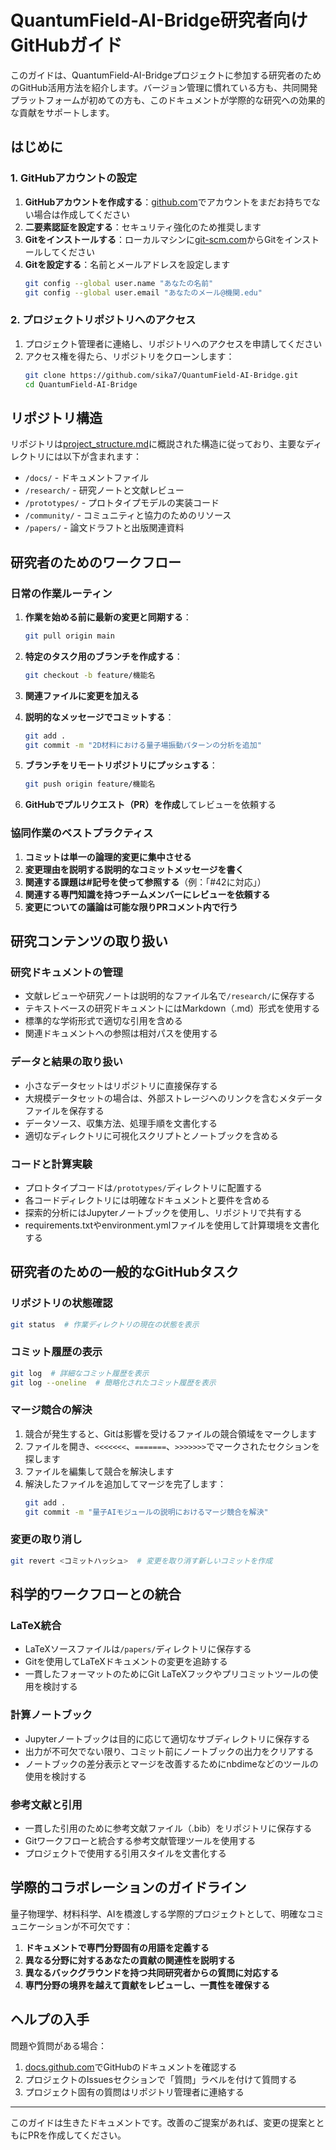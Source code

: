 # QuantumField-AI-Bridge研究者向けGitHubガイド

このガイドは、QuantumField-AI-Bridgeプロジェクトに参加する研究者のためのGitHub活用方法を紹介します。バージョン管理に慣れている方も、共同開発プラットフォームが初めての方も、このドキュメントが学際的な研究への効果的な貢献をサポートします。

## はじめに

### 1. GitHubアカウントの設定

1. **GitHubアカウントを作成する**：[github.com](https://github.com/)でアカウントをまだお持ちでない場合は作成してください
2. **二要素認証を設定する**：セキュリティ強化のため推奨します
3. **Gitをインストールする**：ローカルマシンに[git-scm.com](https://git-scm.com/downloads)からGitをインストールしてください
4. **Gitを設定する**：名前とメールアドレスを設定します
   ```bash
   git config --global user.name "あなたの名前"
   git config --global user.email "あなたのメール@機関.edu"
   ```

### 2. プロジェクトリポジトリへのアクセス

1. プロジェクト管理者に連絡し、リポジトリへのアクセスを申請してください
2. アクセス権を得たら、リポジトリをクローンします：
   ```bash
   git clone https://github.com/sika7/QuantumField-AI-Bridge.git
   cd QuantumField-AI-Bridge
   ```

## リポジトリ構造

リポジトリは[project_structure.md](./project_structure.md)に概説された構造に従っており、主要なディレクトリには以下が含まれます：

- `/docs/` - ドキュメントファイル
- `/research/` - 研究ノートと文献レビュー
- `/prototypes/` - プロトタイプモデルの実装コード
- `/community/` - コミュニティと協力のためのリソース
- `/papers/` - 論文ドラフトと出版関連資料

## 研究者のためのワークフロー

### 日常の作業ルーティン

1. **作業を始める前に最新の変更と同期する**：
   ```bash
   git pull origin main
   ```

2. **特定のタスク用のブランチを作成する**：
   ```bash
   git checkout -b feature/機能名
   ```

3. **関連ファイルに変更を加える**

4. **説明的なメッセージでコミットする**：
   ```bash
   git add .
   git commit -m "2D材料における量子場振動パターンの分析を追加"
   ```

5. **ブランチをリモートリポジトリにプッシュする**：
   ```bash
   git push origin feature/機能名
   ```

6. **GitHubでプルリクエスト（PR）を作成**してレビューを依頼する

### 協同作業のベストプラクティス

1. **コミットは単一の論理的変更に集中させる**
2. **変更理由を説明する説明的なコミットメッセージを書く**
3. **関連する課題は#記号を使って参照する**（例：「#42に対応」）
4. **関連する専門知識を持つチームメンバーにレビューを依頼する**
5. **変更についての議論は可能な限りPRコメント内で行う**

## 研究コンテンツの取り扱い

### 研究ドキュメントの管理

- 文献レビューや研究ノートは説明的なファイル名で`/research/`に保存する
- テキストベースの研究ドキュメントにはMarkdown（.md）形式を使用する
- 標準的な学術形式で適切な引用を含める
- 関連ドキュメントへの参照は相対パスを使用する

### データと結果の取り扱い

- 小さなデータセットはリポジトリに直接保存する
- 大規模データセットの場合は、外部ストレージへのリンクを含むメタデータファイルを保存する
- データソース、収集方法、処理手順を文書化する
- 適切なディレクトリに可視化スクリプトとノートブックを含める

### コードと計算実験

- プロトタイプコードは`/prototypes/`ディレクトリに配置する
- 各コードディレクトリには明確なドキュメントと要件を含める
- 探索的分析にはJupyterノートブックを使用し、リポジトリで共有する
- requirements.txtやenvironment.ymlファイルを使用して計算環境を文書化する

## 研究者のための一般的なGitHubタスク

### リポジトリの状態確認

```bash
git status  # 作業ディレクトリの現在の状態を表示
```

### コミット履歴の表示

```bash
git log  # 詳細なコミット履歴を表示
git log --oneline  # 簡略化されたコミット履歴を表示
```

### マージ競合の解決

1. 競合が発生すると、Gitは影響を受けるファイルの競合領域をマークします
2. ファイルを開き、`<<<<<<<`、`=======`、`>>>>>>>`でマークされたセクションを探します
3. ファイルを編集して競合を解決します
4. 解決したファイルを追加してマージを完了します：
   ```bash
   git add .
   git commit -m "量子AIモジュールの説明におけるマージ競合を解決"
   ```

### 変更の取り消し

```bash
git revert <コミットハッシュ>  # 変更を取り消す新しいコミットを作成
```

## 科学的ワークフローとの統合

### LaTeX統合

- LaTeXソースファイルは`/papers/`ディレクトリに保存する
- Gitを使用してLaTeXドキュメントの変更を追跡する
- 一貫したフォーマットのためにGit LaTeXフックやプリコミットツールの使用を検討する

### 計算ノートブック

- Jupyterノートブックは目的に応じて適切なサブディレクトリに保存する
- 出力が不可欠でない限り、コミット前にノートブックの出力をクリアする
- ノートブックの差分表示とマージを改善するためにnbdimeなどのツールの使用を検討する

### 参考文献と引用

- 一貫した引用のために参考文献ファイル（.bib）をリポジトリに保存する
- Gitワークフローと統合する参考文献管理ツールを使用する
- プロジェクトで使用する引用スタイルを文書化する

## 学際的コラボレーションのガイドライン

量子物理学、材料科学、AIを橋渡しする学際的プロジェクトとして、明確なコミュニケーションが不可欠です：

1. **ドキュメントで専門分野固有の用語を定義する**
2. **異なる分野に対するあなたの貢献の関連性を説明する**
3. **異なるバックグラウンドを持つ共同研究者からの質問に対応する**
4. **専門分野の境界を越えて貢献をレビューし、一貫性を確保する**

## ヘルプの入手

問題や質問がある場合：

1. [docs.github.com](https://docs.github.com/)でGitHubのドキュメントを確認する
2. プロジェクトのIssuesセクションで「質問」ラベルを付けて質問する
3. プロジェクト固有の質問はリポジトリ管理者に連絡する

---

このガイドは生きたドキュメントです。改善のご提案があれば、変更の提案とともにPRを作成してください。